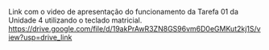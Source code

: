 Link com o video de apresentação do funcionamento da Tarefa 01 da Unidade 4 utilizando o teclado matricial.
https://drive.google.com/file/d/19akPrAwR3ZN8GS96vm6D0eGMKut2kj1S/view?usp=drive_link
